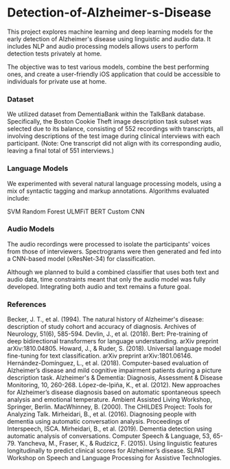 # Detection-of-Alzheimer-s-Disease
This project explores machine learning and deep learning models for the early detection of Alzheimer's disease using linguistic and audio data. It includes NLP and audio processing models allows users to perform detection tests privately at home.

The objective was to test various models, combine the best performing ones, and create a user-friendly iOS application that could be accessible to individuals for private use at home.

### Dataset
We utilized dataset from DementiaBank within the TalkBank database. Specifically, the Boston Cookie Theft image description task subset was selected due to its balance, consisting of 552 recordings with transcripts, all involving descriptions of the test image during clinical interviews with each participant. (Note: One transcript did not align with its corresponding audio, leaving a final total of 551 interviews.)

### Language Models
We experimented with several natural language processing models, using a mix of syntactic tagging and markup annotations. Algorithms evaluated include:

SVM
Random Forest
ULMFiT
BERT
Custom CNN

### Audio Models
The audio recordings were processed to isolate the participants' voices from those of interviewers. Spectrograms were then generated and fed into a CNN-based model (xResNet-34) for classification.

Although we planned to build a combined classifier that uses both text and audio data, time constraints meant that only the audio model was fully developed. Integrating both audio and text remains a future goal.

### References
Becker, J. T., et al. (1994). The natural history of Alzheimer's disease: description of study cohort and accuracy of diagnosis. Archives of Neurology, 51(6), 585-594.
Devlin, J., et al. (2018). Bert: Pre-training of deep bidirectional transformers for language understanding. arXiv preprint arXiv:1810.04805.
Howard, J., & Ruder, S. (2018). Universal language model fine-tuning for text classification. arXiv preprint arXiv:1801.06146.
Hernández-Domínguez, L., et al. (2018). Computer-based evaluation of Alzheimer’s disease and mild cognitive impairment patients during a picture description task. Alzheimer's & Dementia: Diagnosis, Assessment & Disease Monitoring, 10, 260-268.
López-de-Ipiña, K., et al. (2012). New approaches for Alzheimer’s disease diagnosis based on automatic spontaneous speech analysis and emotional temperature. Ambient Assisted Living Workshop, Springer, Berlin.
MacWhinney, B. (2000). The CHILDES Project: Tools for Analyzing Talk.
Mirheidari, B., et al. (2016). Diagnosing people with dementia using automatic conversation analysis. Proceedings of Interspeech, ISCA.
Mirheidari, B., et al. (2019). Dementia detection using automatic analysis of conversations. Computer Speech & Language, 53, 65-79.
Yancheva, M., Fraser, K., & Rudzicz, F. (2015). Using linguistic features longitudinally to predict clinical scores for Alzheimer’s disease. SLPAT Workshop on Speech and Language Processing for Assistive Technologies.
